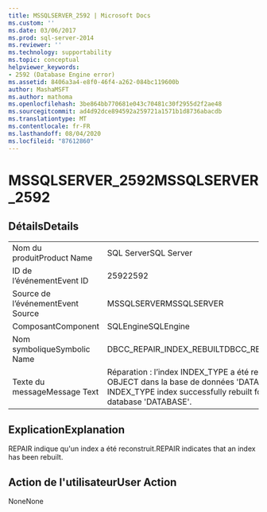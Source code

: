 ```yaml
---
title: MSSQLSERVER_2592 | Microsoft Docs
ms.custom: ''
ms.date: 03/06/2017
ms.prod: sql-server-2014
ms.reviewer: ''
ms.technology: supportability
ms.topic: conceptual
helpviewer_keywords:
- 2592 (Database Engine error)
ms.assetid: 8406a3a4-e8f0-46f4-a262-084bc119600b
author: MashaMSFT
ms.author: mathoma
ms.openlocfilehash: 3be864bb770681e043c70481c30f2955d2f2ae48
ms.sourcegitcommit: ad4d92dce894592a259721a1571b1d8736abacdb
ms.translationtype: MT
ms.contentlocale: fr-FR
ms.lasthandoff: 08/04/2020
ms.locfileid: "87612860"
---
```

# <a name="mssqlserver_2592"></a><span data-ttu-id="5b26d-102">MSSQLSERVER_2592</span><span class="sxs-lookup"><span data-stu-id="5b26d-102">MSSQLSERVER_2592</span></span>
    
## <a name="details"></a><span data-ttu-id="5b26d-103">Détails</span><span class="sxs-lookup"><span data-stu-id="5b26d-103">Details</span></span>  
  
|||  
|-|-|  
|<span data-ttu-id="5b26d-104">Nom du produit</span><span class="sxs-lookup"><span data-stu-id="5b26d-104">Product Name</span></span>|<span data-ttu-id="5b26d-105">SQL Server</span><span class="sxs-lookup"><span data-stu-id="5b26d-105">SQL Server</span></span>|  
|<span data-ttu-id="5b26d-106">ID de l’événement</span><span class="sxs-lookup"><span data-stu-id="5b26d-106">Event ID</span></span>|<span data-ttu-id="5b26d-107">2592</span><span class="sxs-lookup"><span data-stu-id="5b26d-107">2592</span></span>|  
|<span data-ttu-id="5b26d-108">Source de l’événement</span><span class="sxs-lookup"><span data-stu-id="5b26d-108">Event Source</span></span>|<span data-ttu-id="5b26d-109">MSSQLSERVER</span><span class="sxs-lookup"><span data-stu-id="5b26d-109">MSSQLSERVER</span></span>|  
|<span data-ttu-id="5b26d-110">Composant</span><span class="sxs-lookup"><span data-stu-id="5b26d-110">Component</span></span>|<span data-ttu-id="5b26d-111">SQLEngine</span><span class="sxs-lookup"><span data-stu-id="5b26d-111">SQLEngine</span></span>|  
|<span data-ttu-id="5b26d-112">Nom symbolique</span><span class="sxs-lookup"><span data-stu-id="5b26d-112">Symbolic Name</span></span>|<span data-ttu-id="5b26d-113">DBCC_REPAIR_INDEX_REBUILT</span><span class="sxs-lookup"><span data-stu-id="5b26d-113">DBCC_REPAIR_INDEX_REBUILT</span></span>|  
|<span data-ttu-id="5b26d-114">Texte du message</span><span class="sxs-lookup"><span data-stu-id="5b26d-114">Message Text</span></span>|<span data-ttu-id="5b26d-115">Réparation : l’index INDEX_TYPE a été reconstruit pour l’objet OBJECT dans la base de données 'DATABASE'.</span><span class="sxs-lookup"><span data-stu-id="5b26d-115">Repair: The INDEX_TYPE index successfully rebuilt for object OBJECT in database 'DATABASE'.</span></span>|  
  
## <a name="explanation"></a><span data-ttu-id="5b26d-116">Explication</span><span class="sxs-lookup"><span data-stu-id="5b26d-116">Explanation</span></span>  
 <span data-ttu-id="5b26d-117">REPAIR indique qu'un index a été reconstruit.</span><span class="sxs-lookup"><span data-stu-id="5b26d-117">REPAIR indicates that an index has been rebuilt.</span></span>  
  
## <a name="user-action"></a><span data-ttu-id="5b26d-118">Action de l'utilisateur</span><span class="sxs-lookup"><span data-stu-id="5b26d-118">User Action</span></span>  
 <span data-ttu-id="5b26d-119">None</span><span class="sxs-lookup"><span data-stu-id="5b26d-119">None</span></span>  
  
  
